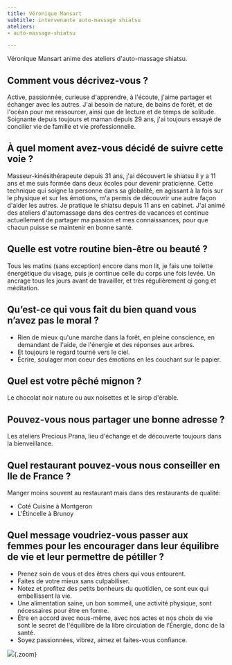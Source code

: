 ```yaml
---
title: Véronique Mansart
subtitle: intervenante auto-massage shiatsu
ateliers:
- auto-massage-shiatsu

---
```

Véronique Mansart anime des ateliers d'auto-massage shiatsu.

## Comment vous décrivez-vous ?

Active, passionnée, curieuse d'apprendre, à l'écoute, j'aime partager et échanger avec les autres.
J'ai besoin de nature, de bains de forêt, et de l'océan pour me ressourcer, ainsi que de lecture et de temps de solitude.
Soignante depuis toujours et maman depuis 29 ans, j'ai toujours essayé de concilier vie de famille et vie professionnelle.

## À quel moment avez-vous décidé de suivre cette voie ?

Masseur-kinésithérapeute depuis 31 ans, j'ai découvert le shiatsu il y a 11 ans et me suis formée dans deux écoles pour devenir praticienne.
Cette technique qui soigne la personne dans sa globalité, en agissant à la fois sur le physique et sur les émotions, m'a permis de découvrir une autre façon d'aider les autres. Je pratique le shiatsu depuis 11 ans en cabinet.
J'ai animé des ateliers d'automassage dans des centres de vacances et continue actuellement de partager ma passion et mes connaissances, pour que chacun puisse se maintenir en bonne santé.

## Quelle est votre routine bien-être ou beauté ?

Tous les matins (sans exception) encore dans mon lit, je fais une toilette énergétique du visage, puis je continue celle du corps une fois levée.
Un ancrage tous les jours avant de travailler, et très régulièrement qi gong et méditation.

## Qu’est-ce qui vous fait du bien quand vous n’avez pas le moral ?

* Rien de mieux qu'une marche dans la forêt, en pleine conscience, en demandant de l'aide, de l'énergie et des réponses aux arbres.
* Et toujours le regard tourné vers le ciel.
* Écrire, soulager mon coeur des émotions en les couchant sur le papier.

## Quel est votre pêché mignon ?

Le chocolat noir nature ou aux noisettes et le sirop d'érable.

## Pouvez-vous nous partager une bonne adresse ?

Les ateliers Precious Prana, lieu d'échange et de découverte toujours dans la bienveillance.

## Quel restaurant pouvez-vous nous conseiller en Ile de France ?

Manger moins souvent au restaurant mais dans des restaurants de qualité:

* Coté Cuisine à Montgeron
* L'Étincelle à Brunoy

## Quel message voudriez-vous passer aux femmes pour les encourager dans leur équilibre de vie et leur permettre de pétiller ?

* Prenez soin de vous et des êtres chers qui vous entourent.
* Faites de votre mieux sans culpabiliser.
* Notez et profitez des petits bonheurs du quotidien, ce sont eux qui embellissent la vie.
* Une alimentation saine, un bon sommeil, une activité physique, sont nécessaires pour être en forme.
* Être en accord avec nous-même, avec nos actes et nos choix de vie sont le secret de l'équilibre de la libre circulation de l’Énergie, donc de la santé.
* Soyez passionnées, vibrez, aimez et faites-vous confiance.

![](/images/2019-07-precious-prana-summer.png){.zoom}